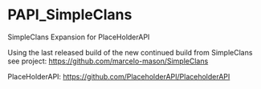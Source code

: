 # PAPI_SimpleClans
SimpleClans Expansion for PlaceHolderAPI

Using the last released build of the new continued build from SimpleClans see project: https://github.com/marcelo-mason/SimpleClans

PlaceHolderAPI: https://github.com/PlaceholderAPI/PlaceholderAPI
